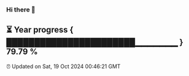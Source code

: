 ### Hi there 👋
⏳ Year progress { ███████████████████████▁▁▁▁▁▁▁ } 79.79 %
---
⏰ Updated on Sat, 19 Oct 2024 00:46:21 GMT

